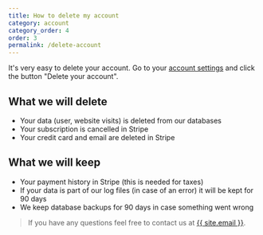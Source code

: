 ```yaml
---
title: How to delete my account
category: account
category_order: 4
order: 3
permalink: /delete-account
---
```


It's very easy to delete your account. Go to your [account settings](https://simpleanalytics.io/account) and click the button "Delete your account".

## What we will delete

- Your data (user, website visits) is deleted from our databases
- Your subscription is cancelled in Stripe
- Your credit card and email are deleted in Stripe

## What we will keep

- Your payment history in Stripe (this is needed for taxes)
- If your data is part of our log files (in case of an error) it will be kept for 90 days
- We keep database backups for 90 days in case something went wrong

> If you have any questions feel free to contact us at <a href="mailto:{{ site.email }}">{{ site.email }}</a>.
